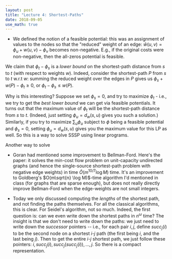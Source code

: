 ```yaml
---
layout: post
title: "Lecture 4: Shortest-Paths"
date: 2018-09-05
use_math: true
---
```


+ We defined the notion of a feasible potential: this was an assignment
of values to the nodes so that the "reduced" weight of an edge:
$\hat{w}(u,v) = \phi_u + w(u,v) - \phi_v$ becomes non-negative. E.g., if
the original costs were non-negative, then the all-zeros potential is
feasible. 

We claim that $\phi_t - \phi_s$ is a _lower bound_ on the shortest-path
distance from $s$ to $t$ (with respect to weights $w$). Indeed, consider
the shortest-path $P$ from $s$ to $t$ w.r.t $w$: summing the reduced
weight over the edges in $P$ gives us $\phi_s + w(P) - \phi_t \geq 0$,
or $\phi_t - \phi_s \leq w(P)$. 

Why is this interesting? Suppose we set $\phi_s = 0$, and try to
maximize $\phi_t$ - i.e., we try to get the _best lower bound_ we can
get via feasible potentials. It turns out that the maximum value of
$\phi_t$ will be the shortest-path distance from $s$ to $t$. (Indeed,
just setting $\phi_u = d_w(s,u)$ gives you such a solution.) Similarly,
if you try to maximize $\sum_u \phi_u$ subject to $\phi$ being a
feasible potential and $\phi_s = 0$, setting $\phi_u = d_w(s,u)$ gives
you the maximum value for this LP as well. So this is a way to solve
SSSP using linear programs. 

Another way to solve 

+ Goran had mentioned some improvement to Bellman-Ford. Here's the
paper: it solves the min-cost flow problem on unit-capacity undirected
graphs (and hence the single-source shortest-path problem with negative
edge weights) in time $\tilde{O}(m^{10/7} \log M)$ time. It's an
improvement to Goldberg's $O(m\sqrt{n} \log M)$-time algorithm I'd
mentioned in class (for graphs that are sparse enough), but does not
really directly improve Bellman-Ford when the edge-weights are not
small integers. 

+ Today we only discussed computing the _lengths_ of the shortest path,
and not finding the paths themselves. For all the classical algorithms,
this is clear. For Seidel's algorithm, not so much. Indeed, the first
question is: can we even write down the shortest paths in $n^{\omega}$
time? The insight is that we don't need to write down the paths: we just
need to write down the _successor_ pointers -- i.e., for each pair
$i,j$, define $succ_j(i)$ to be the second node on a shortest $i$-$j$
path (the first being $i$, and the last being $j$). Then to get the
entire $i$-$j$ shortest path, we just follow these pointers: $i,
succ_j(i), succ_j(succ_j(i)), \ldots, j$. So there is a compact representation.
